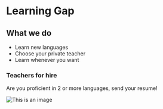 # Learning Gap

## What we do
- Learn new languages
- Choose your private teacher
- Learn whenever you want

### Teachers for hire
Are you proficient in 2 or more languages, send your resume!

![This is an image](https://myoctocat.com/assets/images/base-octocat.svg)

